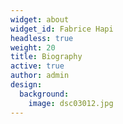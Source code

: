 ```yaml
---
widget: about
widget_id: Fabrice Hapi
headless: true
weight: 20
title: Biography
active: true
author: admin
design:
  background:
    image: dsc03012.jpg
---
```

